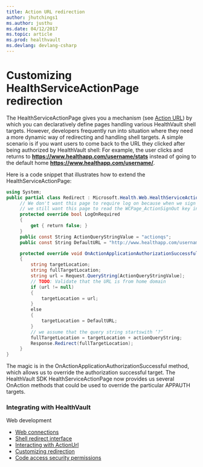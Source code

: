 ```yaml
---
title: Action URL redirection
author: jhutchings1
ms.author: justhu
ms.date: 04/12/2017
ms.topic: article
ms.prod: healthvault
ms.devlang: devlang-csharp
---
```


Customizing HealthServiceActionPage redirection
===============================================

The HealthServiceActionPage gives you a mechanism (see [Action URL](action-url.md)) by which you can declaratively define pages handling various HealthVault shell targets. However, developers frequently run into situation where they need a more dynamic way of redirecting and handling shell targets. A simple scenario is if you want users to come back to the URL they clicked after being authorized by HealthVault shell: For example, the user clicks and returns to **https://www.healthapp.com/username/stats** instead of going to the default home **https://www.healthapp.com/username/**.

Here is a code snippet that illustrates how to extend the HealthServiceActionPage:

```c#
using System;
public partial class Redirect : Microsoft.Health.Web.HealthServiceActionPage {
     // We don't want this page to require log on because when we sign out,    
     // we still want this page to read the WCPage_ActionSignOut key in the     
     protected override bool LogOnRequired     
     {
         get { return false; }    
     }
     public const String ActionQueryStringValue = "actionqs";
     public const String DefaultURL = "http://www.healthapp.com/username";    

     protected override void OnActionApplicationAuthorizationSuccessful(string action, string actionQueryString) 
     {        
         string targetLocation;        
         string fullTargetLocation;        
         string url = Request.QueryString[ActionQueryStringValue];        
         // TODO: Validate that the URL is from home domain         
         if (url != null)        
         {            
             targetLocation = url;        
         } 
         else        
         {            
             targetLocation = DefaultURL;         
         }        
         // we assume that the query string startswith ‘?’        
         fullTargetLocation = targetLocation + actionQueryString;        
         Response.Redirect(fullTargetLocation);    
     }
}
```

The magic is in the OnActionApplicationAuthorizationSuccessful method, which allows us to override the authorization successful target. The HealthVault SDK HealthServiceActionPage now provides us several OnAction methods that could be used to override the particular APPAUTH targets.

### Integrating with HealthVault

Web development

-   <a href="web-connectivity.md" id="RightRailLinkListSection_14081_9">Web connections</a>
-   <a href="shell-redirect-interface.md" id="RightRailLinkListSection_14081_10">Shell redirect interface</a>
-   <a href="action-url.md" id="RightRailLinkListSection_14081_11">Interacting with ActionUrl</a>
-   <a href="action-url-custom-redirection.md" id="RightRailLinkListSection_14081_12">Customizing redirection</a>
-   <a href="code-security-requirements.md" id="RightRailLinkListSection_14081_13">Code access security permissions</a>

